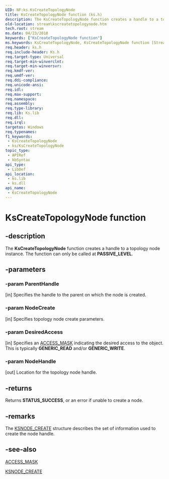 ```yaml
---
UID: NF:ks.KsCreateTopologyNode
title: KsCreateTopologyNode function (ks.h)
description: The KsCreateTopologyNode function creates a handle to a topology node instance. The function can only be called at PASSIVE_LEVEL.
old-location: stream\kscreatetopologynode.htm
tech.root: stream
ms.date: 04/23/2018
keywords: ["KsCreateTopologyNode function"]
ms.keywords: KsCreateTopologyNode, KsCreateTopologyNode function [Streaming Media Devices], ks/KsCreateTopologyNode, ksfunc_15092cdb-3f97-4f13-a10e-9dbc92d20776.xml, stream.kscreatetopologynode
req.header: ks.h
req.include-header: Ks.h
req.target-type: Universal
req.target-min-winverclnt: 
req.target-min-winversvr: 
req.kmdf-ver: 
req.umdf-ver: 
req.ddi-compliance: 
req.unicode-ansi: 
req.idl: 
req.max-support: 
req.namespace: 
req.assembly: 
req.type-library: 
req.lib: Ks.lib
req.dll: 
req.irql: 
targetos: Windows
req.typenames: 
f1_keywords:
 - KsCreateTopologyNode
 - ks/KsCreateTopologyNode
topic_type:
 - APIRef
 - kbSyntax
api_type:
 - LibDef
api_location:
 - ks.lib
 - ks.dll
api_name:
 - KsCreateTopologyNode
---
```


# KsCreateTopologyNode function


## -description

The <b>KsCreateTopologyNode</b> function creates a handle to a topology node instance. The function can only be called at <b>PASSIVE_LEVEL</b>.

## -parameters

### -param ParentHandle 

[in]
Specifies the handle to the parent on which the node is created.

### -param NodeCreate 

[in]
Specifies topology node create parameters.

### -param DesiredAccess 

[in]
Specifies an <a href="/windows-hardware/drivers/kernel/access-mask">ACCESS_MASK</a> indicating the desired access to the object. This is typically <b>GENERIC_READ</b> and/or <b>GENERIC_WRITE</b>.

### -param NodeHandle 

[out]
Location for the topology node handle.

## -returns

Returns <b>STATUS_SUCCESS</b>, or an error if unable to create a node.

## -remarks

The <a href="/windows-hardware/drivers/ddi/ks/ns-ks-ksnode_create">KSNODE_CREATE</a> structure describes the set of information used to create the node handle.

## -see-also

<a href="/windows-hardware/drivers/kernel/access-mask">ACCESS_MASK</a>



<a href="/windows-hardware/drivers/ddi/ks/ns-ks-ksnode_create">KSNODE_CREATE</a>
